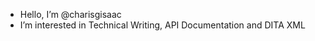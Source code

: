- Hello, I’m @charisgisaac
- I’m interested in Technical Writing, API Documentation and DITA XML


<!---
charisgisaac/charisgisaac is a ✨ special ✨ repository because its `README.md` (this file) appears on your GitHub profile.
You can click the Preview link to take a look at your changes.
--->
